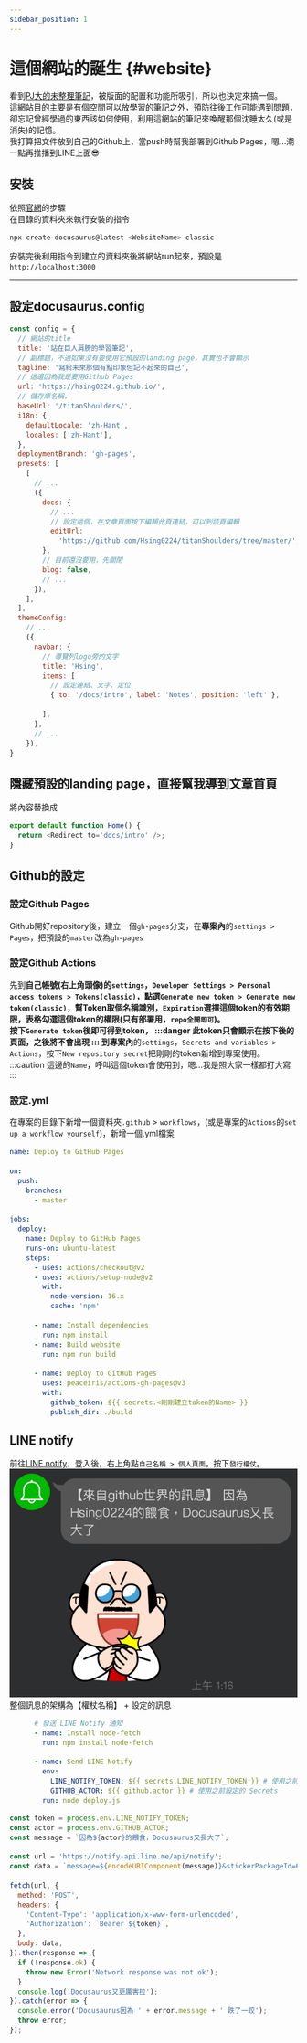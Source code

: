 ```yaml
---
sidebar_position: 1
---
```


# 這個網站的誕生 {#website}
看到[PJ大的未整理筆記](https://pjchender.dev/)，被版面的配置和功能所吸引，所以也決定來搞一個。<br />
這網站目的主要是有個空間可以放學習的筆記之外，預防往後工作可能遇到問題，卻忘記曾經學過的東西該如何使用，利用這網站的筆記來喚醒那個沈睡太久(或是消失)的記憶。<br />
我打算把文件放到自己的Github上，當push時幫我部署到Github Pages，嗯...潮一點再推播到LINE上面😎

## 安裝
依照[官網](https://docusaurus.io/docs/installation)的步驟<br/>
在目錄的資料夾來執行安裝的指令
```powershell
npx create-docusaurus@latest <WebsiteName> classic
```
安裝完後利用指令到建立的資料夾後將網站run起來，預設是`http://localhost:3000`

---

## 設定docusaurus.config

```javascript title="./docusaurus.config.js"
const config = {
  // 網站的title
  title: '站在巨人肩膀的學習筆記',
  // 副標題，不過如果沒有要使用它預設的landing page，其實也不會顯示
  tagline: '寫給未來那個有點印象但記不起來的自己',
  // 這邊因為我是要用Github Pages
  url: 'https://hsing0224.github.io/',
  // 儲存庫名稱，
  baseUrl: '/titanShoulders/',
  i18n: {
    defaultLocale: 'zh-Hant',
    locales: ['zh-Hant'],
  },
  deploymentBranch: 'gh-pages',
  presets: [
    [
      // ...
      ({
        docs: {
          // ...
          // 設定這個，在文章頁面按下編輯此頁連結，可以到該頁編輯
          editUrl:
            'https://github.com/Hsing0224/titanShoulders/tree/master/',
        },
        // 目前還沒要用，先關閉
        blog: false,
        // ...
      }),
    ],
  ],
  themeConfig:
    // ...
    ({
      navbar: {
        // 導覽列logo旁的文字
        title: 'Hsing',
        items: [
          // 設定連結、文字、定位
          { to: '/docs/intro', label: 'Notes', position: 'left' },
          
        ],
      },
      // ...
    }),
}
```
## 隱藏預設的landing page，直接幫我導到文章首頁
將內容替換成
```javascript  title="./src/pages/index.js"
export default function Home() {
  return <Redirect to='docs/intro' />;
}
```

## Github的設定
### 設定Github Pages
Github開好repository後，建立一個`gh-pages`分支，在**專案內**的`settings > Pages`，把預設的`master`改為`gh-pages`
### 設定Github Actions
先到**自己帳號(右上角頭像)**的`settings`，`Developer Settings > Personal access tokens > Tokens(classic)`，點選`Generate new token > Generate new token(classic)`，幫Token取個名稱識別，`Expiration`選擇這個token的有效期限，表格勾選這個token的權限(只有部署用，`repo全開即可`)。<br />
按下`Generate token`後即可得到token，
:::danger
此token只會顯示在按下後的頁面，之後將不會出現
:::
到**專案內**的`settings`，`Secrets and variables > Actions`，按下`New repository secret`把剛剛的token新增到專案使用。
:::caution
這邊的`Name`，呼叫這個token會使用到，嗯...我是照大家一樣都打大寫
:::
### 設定.yml
在專案的目錄下新增一個資料夾`.github` > `workflows`，(或是專案的`Actions`的`set up a workflow yourself`)，新增一個.yml檔案
```yml
name: Deploy to GitHub Pages

on:
  push:
    branches:
      - master

jobs:
  deploy:
    name: Deploy to GitHub Pages
    runs-on: ubuntu-latest
    steps:
      - uses: actions/checkout@v2
      - uses: actions/setup-node@v2
        with:
          node-version: 16.x
          cache: 'npm'

      - name: Install dependencies
        run: npm install
      - name: Build website
        run: npm run build

      - name: Deploy to GitHub Pages
        uses: peaceiris/actions-gh-pages@v3
        with:
          github_token: ${{ secrets.<剛剛建立token的Name> }}
          publish_dir: ./build
```
## LINE notify
前往[LINE notify](https://notify-bot.line.me/zh_TW/)，登入後，右上角點`自己名稱 > 個人頁面`，按下`發行權仗`。<br />
![LINE notify](./img/notify.png)<br />
整個訊息的架構為【權杖名稱】 + 設定的訊息

```yml
      # 發送 LINE Notify 通知
      - name: Install node-fetch
        run: npm install node-fetch

      - name: Send LINE Notify
        env:
          LINE_NOTIFY_TOKEN: ${{ secrets.LINE_NOTIFY_TOKEN }} # 使用之前設定的 Secrets
          GITHUB_ACTOR: ${{ github.actor }} # 使用之前設定的 Secrets
        run: node deploy.js
```

```js title="./deploy.js"
const token = process.env.LINE_NOTIFY_TOKEN;
const actor = process.env.GITHUB_ACTOR;
const message = `因為${actor}的餵食，Docusaurus又長大了`;

const url = 'https://notify-api.line.me/api/notify';
const data = `message=${encodeURIComponent(message)}&stickerPackageId=6362&stickerId=11087940`;

fetch(url, {
  method: 'POST',
  headers: {
    'Content-Type': 'application/x-www-form-urlencoded',
    'Authorization': `Bearer ${token}`,
  },
  body: data,
}).then(response => {
  if (!response.ok) {
    throw new Error('Network response was not ok');
  }
  console.log('Docusaurus又更厲害拉');
}).catch(error => {
  console.error('Docusaurus因為 ' + error.message + ' 跌了一跤');
  throw error;
});
```